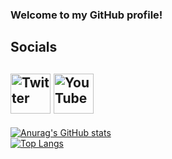 ### Welcome to my GitHub profile!<br>
## Socials
[<image src="./twitter.png" alt=Twitter width=64/>](https://twitter.com/RadioactiveP724)
[<image src="./youtube.png" alt=YouTube width=64/>](https://youtube.com/@radioactive.potato)
<br>
----
[![Anurag's GitHub stats](https://github-readme-stats.vercel.app/api?username=RadioactivePotato&theme=gotham&show_icons=true)](https://github.com/anuraghazra/github-readme-stats)
<br>
[![Top Langs](https://github-readme-stats.vercel.app/api/top-langs/?username=RadioactivePotato&theme=gotham&show_icons=true)](https://github.com/anuraghazra/github-readme-stats)
<br>
